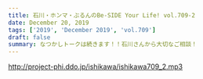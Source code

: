 ```yaml
---
title: 石川・ホンマ・ぶるんのBe-SIDE Your Life! vol.709-2
date: December 20, 2019
tags: ['2019', 'December 2019', 'vol.709']
draft: false
summary: なつかしトークは続きます！！石川さんから大切なご相談！
---
```


http://project-phi.ddo.jp/ishikawa/ishikawa709_2.mp3
